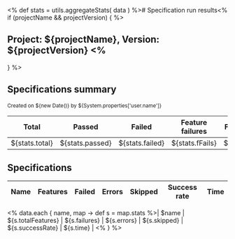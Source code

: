 <% def stats = utils.aggregateStats( data )
 %># Specification run results<% if (projectName && projectVersion) {
 %>

## Project: ${projectName}, Version: ${projectVersion} <%
  }
 %>

## Specifications summary

<small>Created on ${new Date()} by ${System.properties['user.name']}</small>

| Total          | Passed          | Failed          | Feature failures | Feature errors   | Success rate        | Total time (ms) |
|----------------|-----------------|-----------------|------------------|------------------|---------------------|-----------------|
| ${stats.total} | ${stats.passed} | ${stats.failed} | ${stats.fFails}  | ${stats.fErrors} | ${stats.successRate}| ${stats.time}   |

## Specifications

|Name  | Features | Failed | Errors | Skipped | Success rate | Time |
|------|----------|--------|--------|---------|--------------|------|
<% data.each { name, map ->
      def s = map.stats
 %>| $name | ${s.totalFeatures} | ${s.failures} | ${s.errors} | ${s.skipped} | ${s.successRate} | ${s.time} |
<% }
 %>
